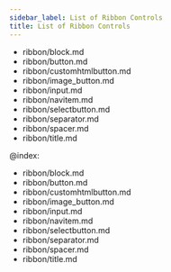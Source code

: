```yaml
---
sidebar_label: List of Ribbon Controls
title: List of Ribbon Controls
---          
```


- ribbon/block.md
- ribbon/button.md
- ribbon/customhtmlbutton.md
- ribbon/image_button.md
- ribbon/input.md
- ribbon/navitem.md
- ribbon/selectbutton.md
- ribbon/separator.md
- ribbon/spacer.md
- ribbon/title.md


@index:
- ribbon/block.md
- ribbon/button.md
- ribbon/customhtmlbutton.md
- ribbon/image_button.md
- ribbon/input.md
- ribbon/navitem.md
- ribbon/selectbutton.md
- ribbon/separator.md
- ribbon/spacer.md
- ribbon/title.md

